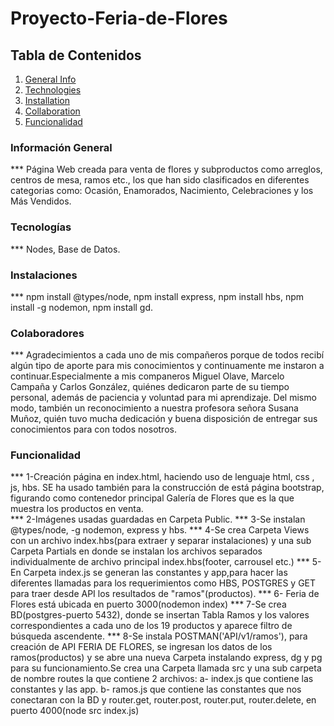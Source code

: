 # Proyecto-Feria-de-Flores
## Tabla de Contenidos
1. [General Info](#general-info)
2. [Technologies](#technologies)
3. [Installation](#installation)
4. [Collaboration](#collaboration)
5. [Funcionalidad](#funcionality)
 
### Información General
*** Página Web creada para venta de flores y subproductos como arreglos, centros de mesa, ramos etc., los que han sido clasificados en diferentes categorias como: Ocasión, Enamorados, Nacimiento, Celebraciones y los Más Vendidos.
### Tecnologías
*** Nodes, Base de Datos.
### Instalaciones
*** npm install @types/node, npm install express, npm install hbs, npm install -g nodemon, npm install gd.
### Colaboradores
*** Agradecimientos a cada uno de mis compañeros porque de todos recibí algún tipo de aporte para mis conocimientos y continuamente me instaron a continuar.Especialmente a mis companeros Miguel Olave, Marcelo Campaña y Carlos González, quiénes dedicaron parte de su tiempo personal, además de paciencia y voluntad para mi aprendizaje. Del mismo modo, también un reconocimiento a nuestra profesora señora Susana Muñoz, quién tuvo mucha dedicación y buena disposición de entregar sus conocimientos para con todos nosotros.
### Funcionalidad
*** 1-Creación página en index.html, haciendo uso de lenguaje html, css , js, hbs. SE ha usado también para la construcción de está página bootstrap, figurando como contenedor principal Galería de Flores que es la que muestra los productos en venta.    
*** 2-Imágenes usadas guardadas en Carpeta Public.
*** 3-Se instalan @types/node, -g nodemon, express y hbs.
*** 4-Se crea Carpeta Views con un archivo index.hbs(para extraer y separar instalaciones) y una sub Carpeta Partials en donde se instalan los archivos separados individualmente de archivo principal index.hbs(footer, carrousel etc.)
*** 5-En Carpeta index.js se generan las constantes y app,para hacer las diferentes llamadas para los requerimientos como HBS, POSTGRES y GET para traer desde API los resultados de "ramos"(productos).
*** 6- Feria de Flores está ubicada en puerto 3000(nodemon index)
*** 7-Se crea BD(postgres-puerto 5432), donde se insertan Tabla Ramos y los valores correspondientes a cada uno de los 19 productos y aparece filtro de búsqueda ascendente.
*** 8-Se instala POSTMAN('API/v1/ramos'), para creación de API FERIA DE FLORES, se ingresan los datos de los ramos(productos) y se abre una nueva Carpeta instalando express, dg y pg para su funcionamiento.Se crea una Carpeta llamada src y una sub carpeta de nombre routes la que contiene 2 archivos: 
a- index.js que contiene las constantes y las app.
b- ramos.js que contiene las constantes que nos conectaran con la BD y router.get, router.post, router.put, router.delete, en puerto 4000(node src index.js)
